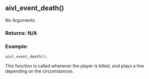 ## aivl_event_death()

No Arguments.

### Returns: N/A
### Example:
```
aivl_event_death();
```
This function is called whenever the player is killed, and plays a line depending on the circumstances.